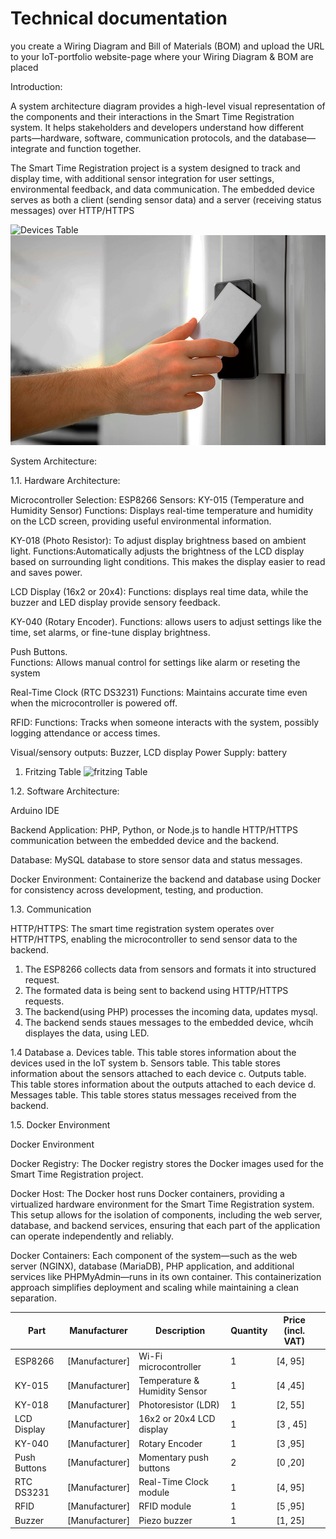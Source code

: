 # Technical documentation

you create a Wiring Diagram and Bill of Materials (BOM) and upload the URL to your IoT-portfolio website-page where your Wiring Diagram & BOM are placed



Introduction:

A system architecture diagram provides a high-level visual representation of the components and their interactions in the Smart Time Registration system. It helps stakeholders and developers understand how different parts—hardware, software, communication protocols, and the database—integrate and function together. 

The Smart Time Registration project is a system designed to track and display time, with additional sensor integration for user settings, environmental feedback, and data communication. The embedded device serves as both a client (sending sensor data) and a server (receiving status messages) over HTTP/HTTPS

![Devices Table](/assets/Image.jpg)
![Devices Table](docs/embedded/Image.jpg)


System Architecture:


1.1. Hardware Architecture:

Microcontroller Selection: ESP8266 
Sensors: 
KY-015 (Temperature and Humidity Sensor)
Functions:  Displays real-time temperature and humidity on the LCD screen, providing useful environmental information.

KY-018 (Photo Resistor): To adjust display brightness based on ambient light.
Functions:Automatically adjusts the brightness of the LCD display based on surrounding light conditions. This makes the display easier to read and saves power.

LCD Display (16x2 or 20x4):
Functions: displays real time data, while the buzzer and LED display provide sensory feedback.

KY-040 (Rotary Encoder).
Functions: allows users to adjust settings like the time, set alarms, or fine-tune display brightness.

Push Buttons.  
Functions: Allows manual control for settings like alarm or reseting the system

Real-Time Clock (RTC DS3231)
Functions: Maintains accurate time even when the microcontroller is powered off.

RFID: 
Functions:  Tracks when someone interacts with the system, possibly logging attendance or access times.

Visual/sensory outputs: Buzzer, LCD display 
Power Supply:  battery 


1. Fritzing Table 
![fritzing Table](/assets/fritzing.jpg)



1.2. Software Architecture:

Arduino IDE

Backend Application:  PHP, Python, or Node.js to handle HTTP/HTTPS communication between the embedded device and the backend.

Database: MySQL  database to store sensor data and status messages.

Docker Environment: Containerize the backend and database using Docker for consistency across development, testing, and production.

1.3. Communication 

HTTP/HTTPS: 
The smart time registration system operates  over HTTP/HTTPS, enabling the microcontroller to send sensor data to the backend. 
1. The ESP8266 collects data from sensors and formats it into structured request.
2. The formated data is being sent to backend using HTTP/HTTPS requests.
3. The backend(using PHP) processes the incoming data, updates mysql.
4. The backend sends staues messages to the embedded device, whcih displayes the data, using LED. 


1.4 Database
a. Devices table. This table stores information about the devices used in the IoT system
b. Sensors table. This table stores information about the sensors attached to each device
c. Outputs table. This table stores information about the outputs attached to each device
d. Messages table. This table stores status messages received from the backend.


1.5. Docker Environment

Docker Environment

Docker Registry: The Docker registry stores the Docker images used for the Smart Time Registration project. 

Docker Host: The Docker host runs Docker containers, providing a virtualized hardware environment for the Smart Time Registration system. This setup allows for the isolation of components, including the web server, database, and backend services, ensuring that each part of the application can operate independently and reliably.

Docker Containers: Each component of the system—such as the web server (NGINX), database (MariaDB), PHP application, and additional services like PHPMyAdmin—runs in its own container. This containerization approach simplifies deployment and scaling while maintaining a clean separation.



| Part         | Manufacturer  | Description	           | Quantity | Price (incl. VAT) |   |
|--------------|---------------|--------------------------|----------|-------------------|-----------------------|
| ESP8266      | [Manufacturer] | Wi-Fi microcontroller      | 1        | [4, 95]           |          
| KY-015       | [Manufacturer] | Temperature & Humidity Sensor | 1        | [4 ,45]                     
| KY-018       | [Manufacturer] | Photoresistor (LDR)        | 1        | [2, 55]           |      
| LCD Display  | [Manufacturer] | 16x2 or 20x4 LCD display  | 1        | [3 , 45]           |         
| KY-040       | [Manufacturer] | Rotary Encoder            | 1        | [3 ,95]           |         
| Push Buttons | [Manufacturer] | Momentary push buttons    | 2        | [0 ,20]           |          
| RTC DS3231   | [Manufacturer] | Real-Time Clock module    | 1        | [4, 95]           |           
| RFID         | [Manufacturer] | RFID module               | 1        | [5 ,95]           |          
| Buzzer       | [Manufacturer] | Piezo buzzer              | 1        | [1, 25]           |         




